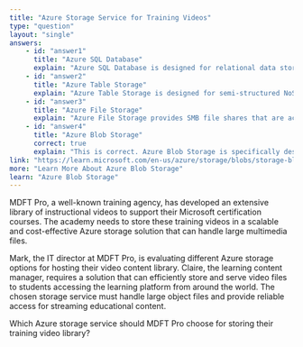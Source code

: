 ```yaml
---
title: "Azure Storage Service for Training Videos"
type: "question"
layout: "single"
answers:
    - id: "answer1"
      title: "Azure SQL Database"
      explain: "Azure SQL Database is designed for relational data storage and is not suitable for storing large binary files like training videos."
    - id: "answer2"
      title: "Azure Table Storage"
      explain: "Azure Table Storage is designed for semi-structured NoSQL data in key-value format, not for storing large multimedia files like videos."
    - id: "answer3"
      title: "Azure File Storage"
      explain: "Azure File Storage provides SMB file shares that are accessible via network protocols, but it's not the optimal choice for large video files that need to be streamed to users."
    - id: "answer4"
      title: "Azure Blob Storage"
      correct: true
      explain: "This is correct. Azure Blob Storage is specifically designed for storing large binary objects like videos, images, and other unstructured data. It provides scalable storage, global distribution capabilities, and excellent performance for streaming multimedia content."
link: "https://learn.microsoft.com/en-us/azure/storage/blobs/storage-blobs-overview"
more: "Learn More About Azure Blob Storage"
learn: "Azure Blob Storage"
---
```


MDFT Pro, a well-known training agency, has developed an extensive library of instructional videos to support their Microsoft certification courses. The academy needs to store these training videos in a scalable and cost-effective Azure storage solution that can handle large multimedia files.

Mark, the IT director at MDFT Pro, is evaluating different Azure storage options for hosting their video content library. Claire, the learning content manager, requires a solution that can efficiently store and serve video files to students accessing the learning platform from around the world. The chosen storage service must handle large object files and provide reliable access for streaming educational content.

Which Azure storage service should MDFT Pro choose for storing their training video library?
